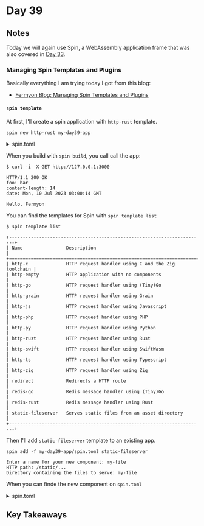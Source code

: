 # Day 39

## Notes

Today we will again use Spin, a WebAssembly application frame that was also covered in [Day 33](https://github.com/shinyay/100DaysOfLearnRustInOneMonthOfLunches/blob/main/Day033/day033.md).

### Managing Spin Templates and Plugins

Basically everything I am trying today I got from this blog:

- [Fermyon Blog: Managing Spin Templates and Plugins](https://www.fermyon.com/blog/managing-spin-templates-and-plugins)

#### `spin template`

At first, I'll create a spin application with `http-rust` template.

```shell
spin new http-rust my-day39-app
```

<details>
<summary>spin.toml</summary>

```toml
spin_manifest_version = "1"
authors = ["shinyay <shinya.com@gmail.com>"]
description = "This App is completely sample for Day 39."
name = "my-day39-app"
trigger = { type = "http", base = "/" }
version = "0.1.0"

[[component]]
id = "my-day39-app"
source = "target/wasm32-wasi/release/my_day39_app.wasm"
allowed_http_hosts = []
[component.trigger]
route = "/..."
[component.build]
command = "cargo build --target wasm32-wasi --release"
watch = ["src/**/*.rs", "Cargo.toml"]

```

</details>

When you build with `spin build`, you call call the app:

```shell
$ curl -i -X GET http://127.0.0.1:3000

HTTP/1.1 200 OK
foo: bar
content-length: 14
date: Mon, 10 Jul 2023 03:00:14 GMT

Hello, Fermyon
```

You can find the templates for Spin with `spin template list`

```shell
$ spin template list

+------------------------------------------------------------------------+
| Name                Description                                        |
+========================================================================+
| http-c              HTTP request handler using C and the Zig toolchain |
| http-empty          HTTP application with no components                |
| http-go             HTTP request handler using (Tiny)Go                |
| http-grain          HTTP request handler using Grain                   |
| http-js             HTTP request handler using Javascript              |
| http-php            HTTP request handler using PHP                     |
| http-py             HTTP request handler using Python                  |
| http-rust           HTTP request handler using Rust                    |
| http-swift          HTTP request handler using SwiftWasm               |
| http-ts             HTTP request handler using Typescript              |
| http-zig            HTTP request handler using Zig                     |
| redirect            Redirects a HTTP route                             |
| redis-go            Redis message handler using (Tiny)Go               |
| redis-rust          Redis message handler using Rust                   |
| static-fileserver   Serves static files from an asset directory        |
+------------------------------------------------------------------------+
```

Then I'll add `static-fileserver` template to an existing app.

```shell
spin add -f my-day39-app/spin.toml static-fileserver
```

```shell
Enter a name for your new component: my-file
HTTP path: /static/...
Directory containing the files to serve: my-file
```

When you can finde the new component on `spin.toml`

<details>
<summary>spin.toml</summary>

```toml
spin_manifest_version = "1"
authors = ["shinyay <shinya.com@gmail.com>"]
description = "This App is completely sample for Day 39."
name = "my-day39-app"
trigger = { type = "http", base = "/" }
version = "0.1.0"

[[component]]
id = "my-day39-app"
source = "target/wasm32-wasi/release/my_day39_app.wasm"
allowed_http_hosts = []
[component.trigger]
route = "/..."
[component.build]
command = "cargo build --target wasm32-wasi --release"
watch = ["src/**/*.rs", "Cargo.toml"]

[[component]]
source = { url = "https://github.com/fermyon/spin-fileserver/releases/download/v0.0.2/spin_static_fs.wasm", digest = "sha256:65456bf4e84cf81b62075e761b2b0afaffaef2d0aeda521b245150f76b96421b" }
id = "my-file"
files = [ { source = "my-file", destination = "/" } ]
[component.trigger]
route = "/static/..."

```

</details>

## Key Takeaways
